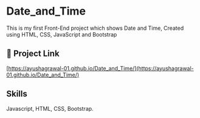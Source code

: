 

# Date_and_Time

This is my first Front-End project which shows Date and Time, Created using HTML, CSS, JavaScript and Bootstrap


## 🔗 Project Link
[https://ayushagrawal-01.github.io/Date_and_Time/](https://ayushagrawal-01.github.io/Date_and_Time/)


##  Skills
Javascript, HTML, CSS, Bootstrap.

